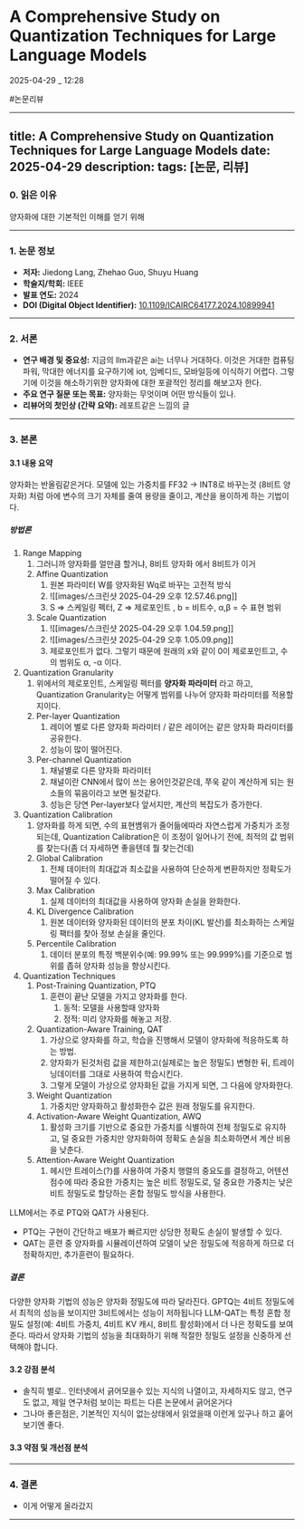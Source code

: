 # A Comprehensive Study on Quantization Techniques for Large Language Models

2025-04-29 _ 12:28

#논문리뷰

---
title: A Comprehensive Study on Quantization Techniques for Large Language Models
date: 2025-04-29
description: 
tags: [논문, 리뷰]
---

### 0. 읽은 이유

양자화에 대한 기본적인 이해를 얻기 위해

---
### 1. 논문 정보

- **저자:** Jiedong Lang, Zhehao Guo, Shuyu Huang
- **학술지/학회:** IEEE
- **발표 연도:** 2024
- **DOI (Digital Object Identifier):** [10.1109/ICAIRC64177.2024.10899941](https://doi.org/10.1109/ICAIRC64177.2024.10899941)

---

### 2. 서론

- **연구 배경 및 중요성:** 지금의 llm과같은 ai는 너무나 거대하다. 이것은 거대한 컴퓨팅 파워, 막대한 에너지를 요구하기에 iot, 임베디드, 모바일등에 이식하기 어렵다. 그렇기에 이것을 해소하기위한 양자화에 대한 포괄적인 정리를 해보고자 한다.
- **주요 연구 질문 또는 목표:** 양자화는 무엇이며 어떤 방식들이 있나.
- **리뷰어의 첫인상 (간략 요약):** 레포트같은 느낌의 글

---

### 3. 본론

#### 3.1 내용 요약

양자화는 반올림같은거다. 모델에 있는 가중치를 FF32 -> INT8로 바꾸는것 (8비트 양자화) 처럼 아에 변수의 크기 자체를 줄여 용량을 줄이고, 계산을 용이하게 하는 기법이다.
##### 방법론
1. Range Mapping
	1. 그러니까 양자화를 얼만큼 할거냐, 8비트 양자화 에서 8비트가 이거
	2. Affine Quantization
		1. 원본 파라미터 W를 양자화된 Wq로 바꾸는 고전적 방식
		2. ![[images/스크린샷 2025-04-29 오후 12.57.46.png]]
		3. S => 스케일링 펙터, Z => 제로포인트 , b = 비트수, α,β = 수 표현 범위
	3. Scale Quantization
		1. ![[images/스크린샷 2025-04-29 오후 1.04.59.png]]
		2. ![[images/스크린샷 2025-04-29 오후 1.05.09.png]]
		3. 제로포인트가 없다. 그렇기 때문에 원래의 x와 같이 0이 제로포인트고, 수의 범위도 α, -α 이다.
2. Quantization Granularity
	1. 위에서의 제로포인트, 스케일링 펙터를 **양자화 파라미터** 라고 하고, Quantization Granularity는 어떻게 범위를 나누어 양자화 파라미터를 적용할지이다.
	2. Per-layer Quantization
		1. 레이어 별로 다른 양자화 파라미터 / 같은 레이어는 같은 양자화 파라미터를 공유한다.
		2. 성능이 많이 떨어진다.
	3. Per-channel Quantization
		1. 채널별로 다른 양자화 파라미터
		2. 채널이란 CNN에서 많이 쓰는 용어인것같은데, 쭈욱 같이 계산하게 되는 원소들의 묶음이라고 보면 될것같다.
		3. 성능은 당연 Per-layer보다 앞서지만, 계산의 복잡도가 증가한다.
3. Quantization Calibration
	1. 양자화를 하게 되면, 수의 표현볌위가 줄어듦에따라 자연스럽게 가중치가 조정되는데, Quantization Calibration은 이 조정이 일어나기 전에, 최적의 값 범위를 찾는다(좀 더 자세하면 좋을텐데 뭘 찾는건데)
	2. Global Calibration
		1. 전체 데이터의 최대값과 최소값을 사용하여 단순하게 변환하지만 정확도가 떨어질 수 있다.
	3. Max Calibration
		1. 실제 데이터의 최대값을 사용하여 양자화 손실을 완화한다.
	4. KL Divergence Calibration
		1. 원본 데이터와 양자화된 데이터의 분포 차이(KL 발산)를 최소화하는 스케일링 팩터를 찾아 정보 손실을 줄인다.
	5. Percentile Calibration
		1. 데이터 분포의 특정 백분위수(예: 99.99% 또는 99.999%)를 기준으로 범위를 좁혀 양자화 성능을 향상시킨다.
4. Quantization Techniques
	1. Post-Training Quantization, PTQ
		1. 훈련이 끝난 모델을 가지고 양자화를 한다.
			1. 동적: 모델을 사용할때 양자화
			2. 정적: 미리 양자화를 해놓고 저장.
	2. Quantization-Aware Training, QAT
		1. 가상으로 양자화를 하고, 학습을 진행해서 모델이 양자화에 적응하도록 하는 방법.
		2. 양자화가 된것처럼 값을 제한하고(실제로는 높은 정밀도) 변형한 뒤, 트레이닝데이터를 그대로 사용하여 학습시킨다.
		3. 그렇게 모델이 가상으로 양자화된 값을 가지게 되면, 그 다음에 양자화한다.
	3. Weight Quantization
		1. 가중치만 양자화하고 활성화한수 값은 원래 정밀도를 유지한다.
	4. Activation-Aware Weight Quantization, AWQ
		1. 활성화 크기를 기반으로 중요한 가중치를 식별하여 전체 정밀도로 유지하고, 덜 중요한 가중치만 양자화하여 정확도 손실을 최소화하면서 계산 비용을 낮춘다.
	5. Attention-Aware Weight Quantization
		1. 헤시안 트레이스(?)를 사용하여 가중치 행렬의 중요도를 결정하고, 어텐션 점수에 따라 중요한 가중치는 높은 비트 정밀도로, 덜 중요한 가중치는 낮은 비트 정밀도로 할당하는 혼합 정밀도 방식을 사용한다.

LLM에서는 주로 PTQ와 QAT가 사용된다. 
- PTQ는 구현이 간단하고 배포가 빠르지만 상당한 정확도 손실이 발생할 수 있다.
- QAT는 훈련 중 양자화를 시뮬레이션하여 모델이 낮은 정밀도에 적응하게 하므로 더 정확하지만, 추가훈련이 필요하다.


##### 결론
다양한 양자화 기법의 성능은 양자화 정밀도에 따라 달라진다. 
GPTQ는 4비트 정밀도에서 최적의 성능을 보이지만 3비트에서는 성능이 저하됩니다
LLM-QAT는 특정 혼합 정밀도 설정(예: 4비트 가중치, 4비트 KV 캐시, 8비트 활성화)에서 더 나은 정확도를 보여준다.
따라서 양자화 기법의 성능을 최대화하기 위해 적절한 정밀도 설정을 신중하게 선택해야 합니다. 

#### 3.2 강점 분석

- 솔직히 별로.. 인터넷에서 긁어모을수 있는 지식의 나열이고, 자세하지도 않고, 연구도 없고, 제일 연구처럼 보이는 파트는 다른 논문에서 긁어온거다
- 그나마 좋은점은, 기본적인 지식이 없는상태에서 읽었을때 이런게 있구나 하고 훝어보기엔 좋다.

#### 3.3 약점 및 개선점 분석



---

### 4. 결론

- 이게 어떻게 올라갔지

---
